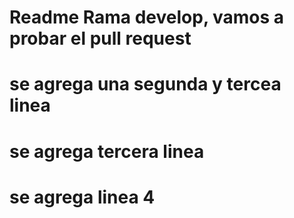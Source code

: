# Readme Rama develop, vamos a probar el pull request
# se agrega una segunda y tercea linea
# se agrega tercera linea
# se agrega linea 4
